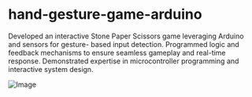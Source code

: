 # hand-gesture-game-arduino

Developed an interactive Stone Paper Scissors game leveraging Arduino and sensors for gesture-
based input detection. Programmed logic and feedback mechanisms to ensure seamless gameplay 
and real-time response. Demonstrated expertise in microcontroller programming and interactive 
system design.

![Image](https://github.com/user-attachments/assets/f43d74ff-8859-4206-a759-750592224e14)
